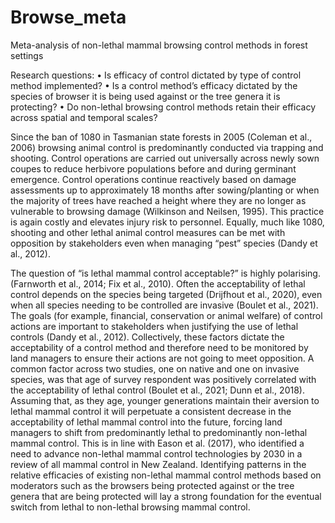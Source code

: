 # Browse_meta
Meta-analysis of non-lethal mammal browsing control methods in forest settings

Research questions:
•	Is efficacy of control dictated by type of control method implemented?
•	Is a control method’s efficacy dictated by the species of browser it is being used against or the tree genera it is protecting?
•	Do non-lethal browsing control methods retain their efficacy across spatial and temporal scales?

Since the ban of 1080 in Tasmanian state forests in 2005 (Coleman et al., 2006) browsing animal control is predominantly conducted via trapping and shooting. Control operations are carried out universally across newly sown coupes to reduce herbivore populations before and during germinant emergence. Control operations continue reactively based on damage assessments up to approximately 18 months after sowing/planting or when the majority of trees have reached a height where they are no longer as vulnerable to browsing damage (Wilkinson and Neilsen, 1995). This practice is again costly and elevates injury risk to personnel. Equally, much like 1080, shooting and other lethal animal control measures can be met with opposition by stakeholders even when managing “pest” species (Dandy et al., 2012).

The question of “is lethal mammal control acceptable?” is highly polarising. (Farnworth et al., 2014; Fix et al., 2010). Often the acceptability of lethal control depends on the species being targeted (Drijfhout et al., 2020), even when all species needing to be controlled are invasive (Boulet et al., 2021). The goals (for example, financial, conservation or animal welfare) of control actions are important to stakeholders when justifying the use of lethal controls (Dandy et al., 2012). Collectively, these factors dictate the acceptability of a control method and therefore need to be monitored by land managers to ensure their actions are not going to meet opposition. A common factor across two studies, one on native and one on invasive species, was that age of survey respondent was positively correlated with the acceptability of lethal control (Boulet et al., 2021; Dunn et al., 2018). Assuming that, as they age, younger generations maintain their aversion to lethal mammal control it will perpetuate a consistent decrease in the acceptability of lethal mammal control into the future, forcing land managers to shift from predominantly lethal to predominantly non-lethal mammal control. This is in line with Eason et al. (2017), who identified a need to advance non-lethal mammal control technologies by 2030 in a review of all mammal control in New Zealand. Identifying patterns in the relative efficacies of existing non-lethal mammal control methods based on moderators such as the browsers being protected against or the tree genera that are being protected will lay a strong foundation for the eventual switch from lethal to non-lethal browsing mammal control.

